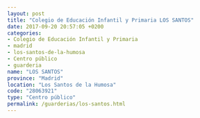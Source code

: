 ```yaml
---
layout: post
title: "Colegio de Educación Infantil y Primaria LOS SANTOS"
date: 2017-09-20 20:57:05 +0200
categories:
- Colegio de Educación Infantil y Primaria
- madrid
- los-santos-de-la-humosa
- Centro público
- guarderia
name: "LOS SANTOS"
province: "Madrid"
location: "Los Santos de la Humosa"
code: "28063921"
type: "Centro público"
permalink: /guarderias/los-santos.html
---
```

